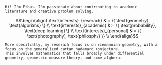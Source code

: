 `Hi! I'm Ethan. I'm passionate about contributing to academic literature and creative problem solving.`

```math
\begin{align}
\text{interests}_{reserach} &:= \{ \text{geometry}, \text{algoritms} \} \\
\text{interests}_{academic} &:= \{ \text{probability}, \text{deep learning} \} \\
\text{interests}_{personal} &:= \{ \text{photography}, \text{philosphy} \} \\
\end{align}
```

```
More specifcally, my reserach focus is on riemannian geometry, with a focus on the generalized cartan hadamard conjecture.
This involves mathematics that falls broadly under differential geometry, geometric measure theory, and some algbera.
```
